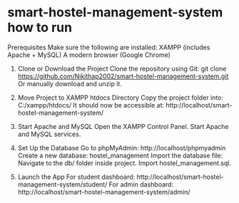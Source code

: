 # smart-hostel-management-system how to run 

Prerequisites
Make sure the following are installed:
XAMPP (includes Apache + MySQL)
A modern browser (Google Chrome)

1. Clone or Download the Project
Clone the repository using Git:
git clone https://github.com/Nikithap2002/smart-hostel-management-system.git
Or manually download and unzip it.

2. Move Project to XAMPP htdocs Directory
Copy the project folder into:
C:/xampp/htdocs/
It should now be accessible at:
http://localhost/smart-hostel-management-system/

3. Start Apache and MySQL
Open the XAMPP Control Panel.
Start Apache and MySQL services.

4. Set Up the Database
Go to phpMyAdmin:
http://localhost/phpmyadmin
Create a new database:
hostel_management
Import the database file:
Navigate to the db/ folder inside project.
Import hostel_management.sql.

5. Launch the App
For student dashboard:
http://localhost/smart-hostel-management-system/student/
For admin dashboard:
http://localhost/smart-hostel-management-system/admin/


